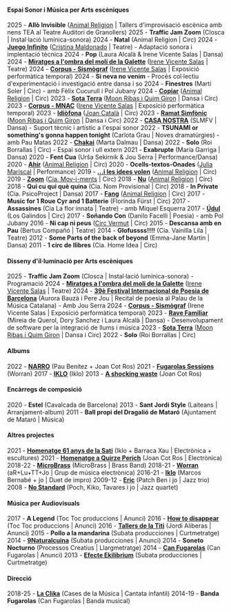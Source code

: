 #### Espai Sonor i Música per Arts escèniques

2025 - **Allò Invisible** ([Animal Religion](http://www.animalreligion.com/) | Tallers d'improvisació escènica amb nens TEA al Teatre Auditori de Granollers)
2025 - **Traffic Jam Zoom** (Closca | Instal·lació lumínica-sonora)
2024 - **Natal** (Animal Religion | Circ)
2024 - **[Juego Infinito](https://www.firatarrega.cat/fira/programa/2024/32/juego-infinito)** ([Cristina Maldonado](https://cristinamaldonado.com/) | Teatre) - Adaptació sonora i implentació tècnica
2024 - **Pop** (Laura Alcalà & Irene Vicente Salas | Dansa)
2024 - **[Miratges a l'ombra del molí de la Galette](https://www.museunacional.cat/ca/activitats/miratges-lombra-del-moulin-de-la-galette)** ([Irene Vicente Salas](https://www.irenevicente.com/) | Teatre)
2024 - **[Corpus - Sismògraf](https://www.sismografolot.cat/ca/programacio/c/160-corpus.html)** ([Irene Vicente Salas](https://www.irenevicente.com/) | Exposició performàtica temporal)
2024 - **Si neva no venim** - Procés col·lectiu d'experimentació i investigació entre dansa i so
2024 - **Finestres** (Martí Soler | Circ) - amb Fèlix Cucurull i Pol Jubany
2024 - **[Copiar](https://www.animalreligion.com/copia-de-ahir-2)** ([Animal Religion](http://www.animalreligion.com/) | Circ)
2023 - **[Sota Terra](https://www.moonribasquimgiron.com/stronger-peripheries-cat-1)** ([Moon Ribas i Quim Giron](https://www.moonribasquimgiron.com/) | Dansa i Circ)
2023 - **[Corpus - MNAC](https://www.museunacional.cat/ca/activitats/corpus-festival-grec-2023)** ([Irene Vicente Salas](https://www.irenevicente.com/) | Exposició performàtica temporal)
2023 - **[Idiòfona](https://www.joancatala.pro/es/idiofona-es/)** ([Joan Català](https://www.joancatala.pro) | Circ)
2023 - **[Ramat Simfònic](https://www.moonribasquimgiron.com/ramat-simf%C3%B2nic)** ([Moon Ribas i Quim Giron](https://www.moonribasquimgiron.com) | Dansa i Circ)
2022 - **[CASA NOSTRA](https://www.silosmartesfueranviernes.com/casa-nostra/)** (SLMFV | Dansa) - Suport tècnic i artístic a l'espai sonor
2022 - **TSUNAMI or something's gonna happen tonight** (Carlota Grau | Noves dramatúrgies) - amb Pau Matas
2022 - **[Chakai](https://www.dansinvitro.com/chakai)** (Marta Dalmau | Dansa)
2022 - **Solo** (Roi Borrallas | Circ) - Espai sonor i ull extern
2021 - **Exabrupte** (Maria Garriga | Dansa)
2020 - **Fent Cua** (Urša Sekirnik & Jou Serra | Performance/Dansa)
2020 - **[Ahir](https://www.animalreligion.com/ahir)** ([Animal Religion](http://www.animalreligion.com/) | Circ)
2020 - **Ocells-textos-Onades** ([Julia Mariscal](http://www.juliamariscal.com/) | Performance)
2019 - **[…i les idees volen](https://www.animalreligion.com/ilesideesvolen)** ([Animal Religion](http://www.animalreligion.com/) | Circ)
2019 - **[Zoom](https://www.ciamoviments.com/zoom)** ([Cia. Mov-i-ments](https://www.ciamoviments.com/)	| Circ)
2018 - **[Nu](https://www.animalreligion.com/nu)** ([Animal Religion](http://www.animalreligion.com/) | Circ)
2018 - **Qui cu qui què quina** (Cia. Nom Provisional | Circ)
2018 - **In Private** (Cia. PsicoProject | Dansa)
2017 - **[Fang](https://www.animalreligion.com/fang)** ([Animal Religion](http://www.animalreligion.com/) | Circ)
2017 - **Music for 1 Roue Cyr and 1 Batterie** (Florinda Fürst | Circ)
2017 - **Assassines** (Cia La flor innata | Teatre) - amb Miquel Esquerra
2017 - **[Údul](https://losgalindos.net/espectacle/udul/)** (Los Galindos | Circ)
2017 - **Soñando Con** (Danilo Facelli | Poesia) - amb Pol Jubany
2016 - **Ni cap ni peus** ([Circ Vermut](http://www.circvermut.com/) | Circ)
2015 - **Descansa amb en Pau** (Bertus Compañó | Teatre)
2014 - **Glofussss!!!!** (Cia. Vainilla Lila | Teatre)
2012 - **Some Parts of the back of beyond** (Emma-Jane Martin | Dansa)
2011 - **1 circ de llibres** (Cia. Home Idea | Circ)


#### Disseny d'il·luminació per Arts escèniques
2025 - **Traffic Jam Zoom** (Closca | Instal·lació lumínica-sonora) - Programació
2024 - **[Miratges a l'ombra del molí de la Galette](https://www.museunacional.cat/ca/activitats/miratges-lombra-del-moulin-de-la-galette)** ([Irene Vicente Salas](https://www.irenevicente.com/) | Teatre)
2024 - **[39è Festival Internacional de Poesia de Barcelona](https://www.palaumusica.cat/ca/39e-festival-internacional-de-poesia-de-barcelona_1314313)** (Aurora Bauzà i Pere Jou | Recital de poesia al Palau de la Música Catalana) - Amb Jou Serra
2024 - **[Corpus - Sismògraf](https://www.sismografolot.cat/ca/programacio/c/160-corpus.html)** (Irene Vicente Salas | Exposició performàtica temporal)
2023 - **[Rave Familiar](https://www.elpetit.cat/ca/programacio/c/21-rave-un-espai-per-ballar-en-familia.html)** (Mireia de Querol, Dory Sanchez i Laura Alcalà | Dansa) - Desenvolupament de software per la integració de llums i música
2023 - **[Sota Terra](https://www.moonribasquimgiron.com/stronger-peripheries-cat-1)** ([Moon Ribas i Quim Giron](https://www.moonribasquimgiron.com/) | Dansa i Circ)
2022 - **Solo** (Roi Borrallas | Circ)


#### Albums
2022 - **[NARRO](https://narro.bandcamp.com/album/narro)** (Pau Benítez + Joan Cot Ros)
2021 - **[Fugarolas Sessions](https://worran.bandcamp.com/album/fugarolas-sessions)** (Worran)
2017 - **[IKLO](http://www.tecnonucleo.org/index.php?page=release&release=41)** (Iklo)
2013 - **[A shocking waste](https://soundcloud.com/oanotos/sets/a-shocking-waste-1)** (Joan Cot Ros)


#### Encàrregs de composició
2020 - **Estel** (Cavalcada de Barcelona)
2013 - **Sant Jordi Style** (Laiteans | Arranjament-album)
2011 - 	**Ball propi del Dragalió de Mataró** (Ajuntament de Mataró | Música)


#### Altres projectes 
2021 - **[Homenatge 61 anys de la Sati](https://teatrelagarriga.cat/programacio/homenatge-61-anys-de-la-sati/)** (Iklo + Barraca Xau | Electrònica + escultures)
2021 - **[Homenatge a Quirze Perich](https://www.youtube.com/watch?v=FSU2bZFj9E0)** (Joan Cot Ros | Electrònica)
2018-22 - **[MicroBrass](https://soundcloud.com/microbrass)** (MicroBrass | Brass Band)
2018-21 - **[Worran](https://soundcloud.com/user-385742958)** (aR+Lu+TT+Jo | Grup de música electrònica)
2016-21 - **[Iklo](http://www.tecnonucleo.org/index.php?page=release&release=41)** (Marcos Bernabé + jo | Duet de impro)
2009-12 - **[Eric](https://soundcloud.com/benjamin-cerigo/eric-eric)** (Patch Ben i jo	 | Jazz trio)
2008 - **[No Standard](https://www.youtube.com/watch?v=i4ph25X7hR0)** (Poch, Kiko, Tavares i jo | Jazz quartet)


#### Música per Audiovisuals
2017 - **A Legend** (Toc Toc produccions | Anunci)
2016 - **[How to disappear](https://vimeo.com/173626075)** (Toc Toc produccions | Anunci)
2016 - **[Tallers de la Titi](https://vimeo.com/151167877)** (Jordi Aliberas | Anunci)
2015 - **Pollo a la mandarina** (Subata producciones | Curtmetratge)
2014 - **[9Naturalcuina](https://vimeo.com/96826237)** (Subata producciones | Anunci)
2014 - **Soneto Nocturno** (Processos Creatius | Llargmetratge)
2014 - **[Can Fugarolas](https://vimeo.com/80737027)** (Can Fugarolas | Anunci)
2013 - **[Efecte Ekilibrium](https://vimeo.com/64945264)** (Subata producciones | Curtmetratge)


#### Direcció
2018-25 - **[La Clika](https://www.laclika.cat/)** (Cases de la Música | Cantata infantil)
2014-19 - **Banda Fugarolas** (Can Fugarolas | Banda musical)
